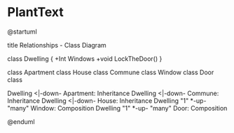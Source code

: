 # PlantText

@startuml

title Relationships - Class Diagram


class Dwelling {
  +Int Windows
  +void LockTheDoor()
}

class Apartment
class House
class Commune
class Window
class Door
class 

Dwelling <|-down- Apartment: Inheritance
Dwelling <|-down- Commune: Inheritance
Dwelling <|-down- House: Inheritance
Dwelling "1" *-up- "many" Window: Composition
Dwelling "1" *-up- "many" Door: Composition

@enduml

